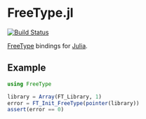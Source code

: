 # FreeType.jl

[![Build Status](https://travis-ci.org/jhasse/FreeType.jl.svg?branch=master)](https://travis-ci.org/jhasse/FreeType.jl)

[FreeType](http://www.freetype.org/) bindings for [Julia](http://julialang.org/).

## Example

```julia
using FreeType

library = Array(FT_Library, 1)
error = FT_Init_FreeType(pointer(library))
assert(error == 0)
```
